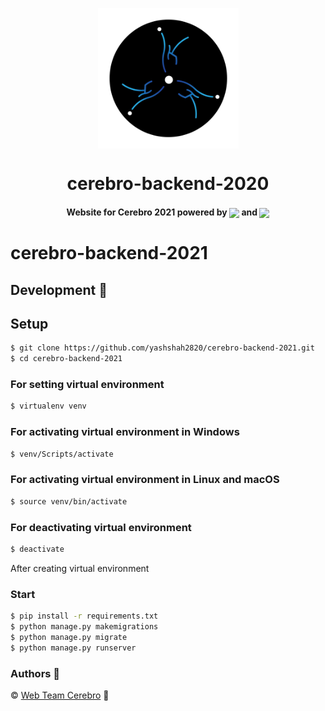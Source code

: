 <p align="center"><img src="templates/Logo-02.png" align="center" width="225"></p>
<h1 align="center">cerebro-backend-2020</h1>

<h4 align="center"> Website for Cerebro 2021 powered by
<img src="https://cdn2.iconfinder.com/data/icons/designer-skills/128/react-512.png" width="40" align="center"> and
<img src="https://kevin-brown.com/images/django-logo.svg" width="30" align="center"></h4>

# cerebro-backend-2021

## Development 🔧

## Setup

```sh
$ git clone https://github.com/yashshah2820/cerebro-backend-2021.git
$ cd cerebro-backend-2021
```

### For setting virtual environment

```sh
$ virtualenv venv
```

### For activating virtual environment in Windows

```sh
$ venv/Scripts/activate
```

### For activating virtual environment in Linux and macOS

```sh
$ source venv/bin/activate
```

### For deactivating virtual environment
```sh
$ deactivate
```
After creating virtual environment

### Start

```sh
$ pip install -r requirements.txt
$ python manage.py makemigrations
$ python manage.py migrate
$ python manage.py runserver
```

### Authors :pencil:

©️ [Web Team Cerebro](https://github.com/orgs/cerebro-iiitv/teams/web-team) :tada:
